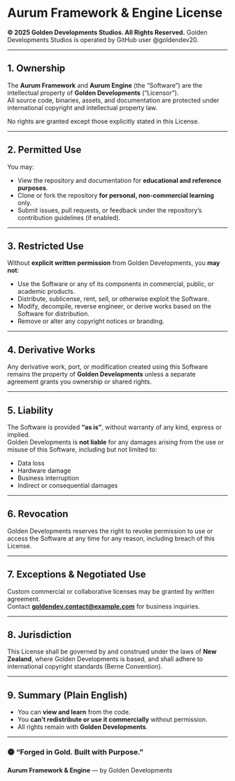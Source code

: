 ﻿# Aurum Framework & Engine License
**© 2025 Golden Developments Studios. All Rights Reserved.**
Golden Developments Studios is operated by GitHub user @goldendev20.


---

## 1. Ownership

The **Aurum Framework** and **Aurum Engine** (the “Software”) are the intellectual property of **Golden Developments** (“Licensor”).  
All source code, binaries, assets, and documentation are protected under international copyright and intellectual property law.

No rights are granted except those explicitly stated in this License.

---

## 2. Permitted Use

You may:
- View the repository and documentation for **educational and reference purposes**.
- Clone or fork the repository **for personal, non-commercial learning** only.
- Submit issues, pull requests, or feedback under the repository’s contribution guidelines (if enabled).

---

## 3. Restricted Use

Without **explicit written permission** from Golden Developments, you **may not**:
- Use the Software or any of its components in commercial, public, or academic products.
- Distribute, sublicense, rent, sell, or otherwise exploit the Software.
- Modify, decompile, reverse engineer, or derive works based on the Software for distribution.
- Remove or alter any copyright notices or branding.

---

## 4. Derivative Works

Any derivative work, port, or modification created using this Software remains the property of **Golden Developments** unless a separate agreement grants you ownership or shared rights.

---

## 5. Liability

The Software is provided **“as is”**, without warranty of any kind, express or implied.  
Golden Developments is **not liable** for any damages arising from the use or misuse of this Software, including but not limited to:
- Data loss  
- Hardware damage  
- Business interruption  
- Indirect or consequential damages

---

## 6. Revocation

Golden Developments reserves the right to revoke permission to use or access the Software at any time for any reason, including breach of this License.

---

## 7. Exceptions & Negotiated Use

Custom commercial or collaborative licenses may be granted by written agreement.  
Contact **goldendev.contact@example.com** for business inquiries.

---

## 8. Jurisdiction

This License shall be governed by and construed under the laws of **New Zealand**, where Golden Developments is based, and shall adhere to international copyright standards (Berne Convention).

---

## 9. Summary (Plain English)

- You can **view and learn** from the code.  
- You **can’t redistribute or use it commercially** without permission.  
- All rights remain with **Golden Developments**.

---

### 🟡 “Forged in Gold. Built with Purpose.”  
**Aurum Framework & Engine** — by Golden Developments
